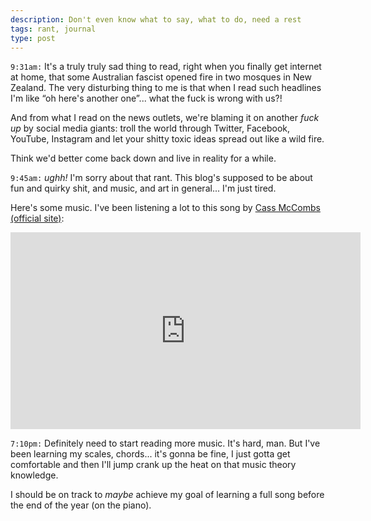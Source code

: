 ```yaml
---
description: Don't even know what to say, what to do, need a rest
tags: rant, journal
type: post
---
```


`9:31am:` It's a truly truly sad thing to read, right when you finally get internet at home, that some Australian fascist opened fire in two mosques in New Zealand. The very disturbing thing to me is that when I read such headlines I'm like “oh here's another one”... what the fuck is wrong with us?!

And from what I read on the news outlets, we're blaming it on another _fuck up_ by social media giants: troll the world through Twitter, Facebook, YouTube, Instagram and let your shitty toxic ideas spread out like a wild fire.

Think we'd better come back down and live in reality for a while.

`9:45am:` _ughh!_ I'm sorry about that rant. This blog's supposed to be about fun and quirky shit, and music, and art in general... I'm just tired.

Here's some music. I've been listening a lot to this song by [Cass McCombs (official site)](http://cassmccombs.com/):

<iframe width="560" height="315" src="https://www.youtube.com/embed/zDU76HfuaBY" frameborder="0" allow="accelerometer; autoplay; encrypted-media; gyroscope; picture-in-picture" allowfullscreen></iframe>

`7:10pm:` Definitely need to start reading more music. It's hard, man. But I've been learning my scales, chords... it's gonna be fine, I just gotta get comfortable and then I'll jump crank up the heat on that music theory knowledge.

I should be on track to _maybe_ achieve my goal of learning a full song before the end of the year (on the piano).

